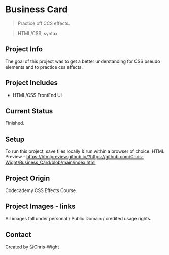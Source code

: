 # Business Card
> Practice off CCS effects.
<!-- -->
> HTML/CSS, syntax

## Project Info
The goal of this project was to get a better understanding for CSS pseudo elements and to practice css effects. 


##  Project Includes
* HTML/CSS FrontEnd Ui

## Current Status
Finished.

## Setup
To run this project, save files locally & run within a browser of choice.
HTML Preview - https://htmlpreview.github.io/?https://github.com/Chris-Wight/Business_Card/blob/main/index.html

## Project Origin
Codecademy CSS Effects Course.

## Project Images - links
All images fall under personal / Public Domain / credited usage rights.


## Contact
Created by @Chris-Wight